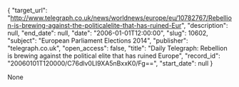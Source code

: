 {
  "target_url": "http://www.telegraph.co.uk/news/worldnews/europe/eu/10782767/Rebellion-is-brewing-against-the-politicalelite-that-has-ruined-Eur", 
  "description": null, 
  "end_date": null, 
  "date": "2006-01-01T12:00:00", 
  "slug": 10602, 
  "subject": "European Parliament Elections 2014", 
  "publisher": "telegraph.co.uk", 
  "open_access": false, 
  "title": "Daily Telegraph: Rebellion is brewing against the political elite that has ruined Europe", 
  "record_id": "20060101T120000/C76dlv0LI9XA5nBxxK0/Fg==", 
  "start_date": null
}

None